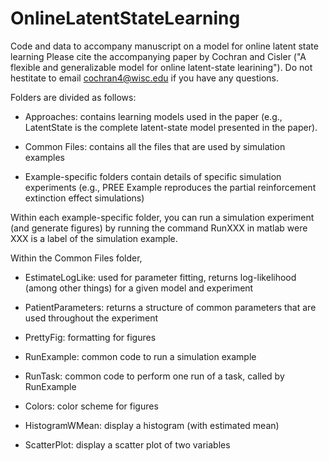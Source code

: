 # OnlineLatentStateLearning
Code and data to accompany manuscript on a model for online latent state learning
Please cite the accompanying paper by Cochran and Cisler ("A flexible and generalizable model for online latent-state learining").
Do not hestitate to email cochran4@wisc.edu if you have any questions. 

Folders are divided as follows:

- Approaches: contains learning models used in the paper (e.g., LatentState is the complete latent-state model presented in the paper). 

- Common Files: contains all the files that are used by simulation examples

- Example-specific folders contain details of specific simulation experiments (e.g., PREE Example reproduces the partial reinforcement extinction effect simulations)


Within each example-specific folder, you can run a simulation experiment (and generate figures) by running the command RunXXX in matlab were XXX is a label of the simulation example. 

Within the Common Files folder, 

- EstimateLogLike: used for parameter fitting, returns log-likelihood (among other things) for a given model and experiment

- PatientParameters: returns a structure of common parameters that are used throughout the experiment

- PrettyFig: formatting for figures

- RunExample: common code to run a simulation example

- RunTask: common code to perform one run of a task, called by RunExample

- Colors: color scheme for figures

- HistogramWMean: display a histogram (with estimated mean)

- ScatterPlot: display a scatter plot of two variables

